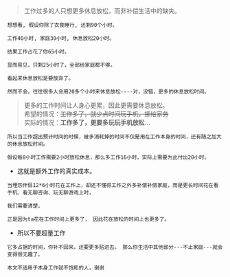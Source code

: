 >工作过多的人只想更多休息放松，而非补偿生活中的缺失。

```
想想看, 假设你除了衣食睡行, 还剩90个小时。

工作40小时, 家庭30小时, 休息放松20小时。

结果工作占花了你65小时。
```

```
显而易见，只剩25小时了，全部给家庭都不够。

看起来休息放松是要放弃了。

然而不会，往往很多人会用20多个小时来休息放松----对，没错，更多的休息放松时间。
```

>更多的工作时间让人身心更累，因此更需要休息放松。<br> 
希望的情况：<del>工作多了，就少点时间玩手机，挪给家务</del><br> 
实际的情况：<b>工作多了，更要多玩玩手机放松...</b>


```
所以当工作超出预计时间的时候，被多消耗掉的时间不仅是用在工作本身的时间，还有随之加大的休息放松时间。

假设每8小时工作需要2小时放松休息，那么多工作16小时，实际上需要为此付出20小时。
```
* 这就是额外工作的真实成本。

```
当埋怨伴侣12*6小时花在工作上，却还不懂得工作之外多补偿补偿家庭，而是更长时间花在看手机、看无聊咨询、玩无聊游戏上时，

我们需要清楚，

正是因为ta花在工作时间上更多了， 因此花在放松的时间上也更多了。
```

* 所以不要超量工作
```
它多占据的时间，你补不回来，还要更多贴进去。 那么你生活中其他部分---不止家庭---就会变得很无趣了。
```

``
本文不适用于本身工作就不饱和的人，谢谢
``
